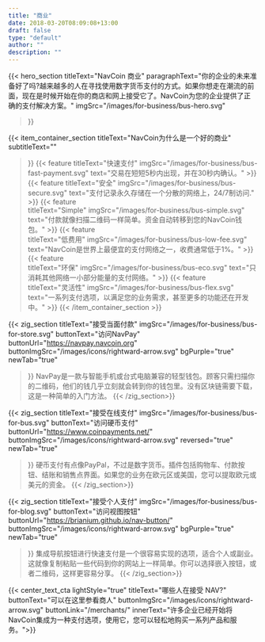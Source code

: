 ```yaml
---
title: "商业"
date: 2018-03-20T08:09:08+13:00
draft: false
type: "default"
author: ""
description: ""
---
```

{{< hero_section
titleText="NavCoin 商业"
paragraphText="你的企业的未来准备好了吗?越来越多的人在寻找使用数字货币支付的方式。如果你想走在潮流的前面，现在是时候开始在你的商店和网上接受它了。NavCoin为您的企业提供了正确的支付解决方案。"
imgSrc="/images/for-business/bus-hero.svg"
>}}

{{< item_container_section 
    titleText="NavCoin为什么是一个好的商业"
    subtitleText=""
>}}
    {{< feature 
        titleText="快速支付"
        imgSrc="/images/for-business/bus-fast-payment.svg"
        text="交易在短短5秒内出现，并在30秒内确认。"
    >}}
    {{< feature 
        titleText="安全"
        imgSrc="/images/for-business/bus-secure.svg"
        text="支付记录永久存储在一个分散的网络上，24/7制访问."
    >}}
    {{< feature                 
        titleText="Simple"
        imgSrc="/images/for-business/bus-simple.svg"
        text="付款就像扫描二维码一样简单。资金自动转移到您的NavCoin钱包。"
    >}}
    {{< feature                 
        titleText="低费用"
        imgSrc="/images/for-business/bus-low-fee.svg"
        text="NavCoin是世界上最便宜的支付网络之一，收费通常低于1%。"
    >}}
    {{< feature                 
        titleText="环保"
        imgSrc="/images/for-business/bus-eco.svg"
        text="只消耗其他网络一小部分能量的支付网络。"
    >}}
    {{< feature                 
        titleText="灵活性"
        imgSrc="/images/for-business/bus-flex.svg"
        text="一系列支付选项，以满足您的业务需求，甚至更多的功能还在开发中。"
    >}}
{{< /item_container_section >}}

{{< zig_section
  titleText="接受当面付款"
  imgSrc="/images/for-business/bus-for-store.svg"
  buttonText="访问NavPay"
  buttonUrl="https://navpay.navcoin.org"
  buttonImgSrc="/images/icons/rightward-arrow.svg"
  bgPurple="true"
  newTab="true"
>}}
NavPay是一款与智能手机或台式电脑兼容的轻型钱包。顾客只需扫描你的二维码，他们的钱几乎立刻就会转到你的钱包里。没有区块链需要下载，这是一种简单的入门方法。
{{< /zig_section>}}

{{< zig_section
titleText="接受在线支付"
imgSrc="/images/for-business/bus-for-bus.svg"
buttonText="访问硬币支付"
buttonUrl="https://www.coinpayments.net/"
buttonImgSrc="/images/icons/rightward-arrow.svg"
reversed="true"
newTab="true"
>}}
硬币支付有点像PayPal，不过是数字货币。插件包括购物车、付款按钮、结账和销售点界面。如果您的业务在欧元区或美国，您可以提取欧元或美元的资金。
{{< /zig_section>}}

{{< zig_section
  titleText="接受个人支付"
  imgSrc="/images/for-business/bus-for-blog.svg"
  buttonText="访问视图按钮"
  buttonUrl="https://brianium.github.io/nav-button/"
  buttonImgSrc="/images/icons/rightward-arrow.svg"
  bgPurple="true"
  newTab="true"
>}}
集成导航按钮进行快速支付是一个很容易实现的选项，适合个人或副业。这就像复制粘贴一些代码到你的网站上一样简单。你可以选择嵌入按钮，或者二维码，这样更容易分享。
{{< /zig_section>}}

{{< center_text_cta
    lightStyle="true"
    titleText="哪些人在接受 NAV?"
    buttonText="可以在这里参看商人"
    buttonImgSrc="/images/icons/rightward-arrow.svg"
    buttonLink="/merchants/"
    innerText="许多企业已经开始将NavCoin集成为一种支付选项，使用它，您可以轻松地购买一系列产品和服务。">}}

